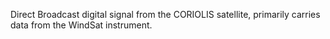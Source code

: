 Direct Broadcast digital signal from the CORIOLIS satellite, primarily carries data from the WindSat instrument.